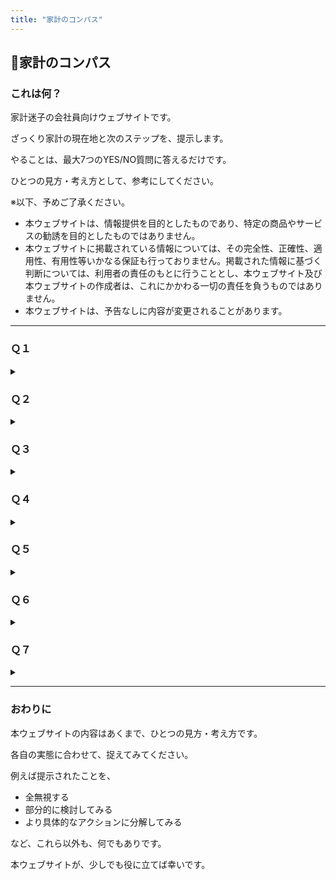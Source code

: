 ```yaml
---
title: "家計のコンパス"
---
```

## 🧭家計のコンパス
### これは何？
家計迷子の会社員向けウェブサイトです。

ざっくり家計の現在地と次のステップを、提示します。

やることは、最大7つのYES/NO質問に答えるだけです。

ひとつの見方・考え方として、参考にしてください。

※以下、予めご了承ください。
- 本ウェブサイトは、情報提供を目的としたものであり、特定の商品やサービスの勧誘を目的としたものではありません。
- 本ウェブサイトに掲載されている情報については、その完全性、正確性、適用性、有用性等いかなる保証も行っておりません。掲載された情報に基づく判断については、利用者の責任のもとに行うこととし、本ウェブサイト及び本ウェブサイトの作成者は、これにかかわる一切の責任を負うものではありません。
- 本ウェブサイトは、予告なしに内容が変更されることがあります。

***

### Ｑ１
<details>
  <summary></summary>
  <strong>賃貸に住んでいて、今、転居が必要になった場合、転居資金はあるか？（あるいは賃貸に住んでいないか？）</strong>
  <br>
  <details>
    <summary>YES</summary>　Ｑ２へ
  </details>
  <details>
    <summary>NO</summary>　現在地：🌧
    <br>
    <strong>　　危うい兆候。継続的な黒字化、緊急予備資金の確保をしたい</strong>
    <br>　次のステップ
    <br>
    <strong>　　今の家賃4〜6か月分を目安に、貯金する</strong>
  </details>
</details>

### Ｑ２
<details>
  <summary></summary>
  <strong>今、収入が無くなった場合、当面必要な生活資金はあるか？</strong>
  <br>
  <details>
    <summary>YES</summary>　Ｑ３へ
  </details>
  <details>
    <summary>NO</summary>　現在地：☁
    <br>
    <strong>　　備えが物足りない可能性。黒字のさらなる安定化、予備資金の拡張をしたい</strong>
    <br>　次のステップ
    <ul>
      <li>
        <strong>月収（手取り）3～6か月分を目安に、貯金する AND/OR</strong>
      </li>
      <li>
        <strong>（病気やケガについて）月収（手取り）の7割を月額の目安に、就業不能保障保険など、保険に加入する AND/OR</strong>
      </li>
      <li>その他</li>
    </ul>
    ※前提として、失業手当や公的保障等でカバーできる範囲を確認する（ただし、失業手当などは、必ずしもすぐに受給できない可能性があるため要注意）</details>
</details>

### Ｑ３
<details>
  <summary></summary>
  <strong>家計が一緒で、負担が同じか少ない、家族などはいるか？</strong>
  <br>
  ※15歳以下かつ高校生未満の扶養している子供は除く
  <details>
    <summary>YES</summary>　Ｑ４へ
  </details>
  <details>
    <summary>NO</summary>　Ｑ５へ
  </details>
</details>

### Ｑ４
<details>
  <summary></summary>
  <strong>今、自身に万が一のことがあった場合、家族などの経済的な負担を軽減する資金はあるか？</strong>
  <br>
  <details>
    <summary>YES</summary>　Ｑ５へ
  </details>
  <details>
    <summary>NO</summary>　現在地：🏃
    <br>
    <strong>　　大切な人のためにも、資金・資産を拡張したい</strong>
    <br>　次のステップ
    <ul>
      <li>
        <strong>葬儀費用相当分を目安に、貯金する AND/OR</strong>
      </li>
      <li>
        <strong>月収（手取り）の8割を月額の目安に、収入保障保険など、保険に加入する AND/OR</strong>
      </li>
      <li>
        <strong>（賃貸に住んでいる場合は）持ち家を購入する AND/OR</strong>
      </li>
      <li>その他</li>
    </ul>
    ※持ち家は、団体信用生命保険等によって残債が無くなれば、家族などの住宅費を軽減する手段となり得る</details>
</details>

### Ｑ５
<details>
  <summary></summary>
  <strong>15歳以下かつ高校生未満の扶養している子供はいるか？</strong>
  <br>
  <details>
    <summary>YES</summary>　Ｑ６へ
  </details>
  <details>
    <summary>NO</summary>　Ｑ７へ
  </details>
</details>

### Ｑ６
<details>
  <summary></summary>
  <strong>子供の教育資金準備に、柔軟性はあるか？</strong>
  <br>
  <details>
    <summary>YES</summary>　Ｑ７へ
  </details>
  <details>
    <summary>NO</summary>　現在地：🧗
      <br>
      <strong>　　次世代の自立、独立を念頭に、時々の場面や用途に対応できるよう、必要資金を準備したい</strong>
      <br>　次のステップ
      <ul>
        <li>
          <strong>普通預金／積立定期預金で、貯金する AND/OR</strong>
        </li>
        <li>
          <strong>NISAと投資信託（インデックスファンド）で、積立投資する AND/OR</strong>
        </li>
        <li>
          <strong>こども保険（学資保険）／（自身に万が一のことがあった場合について）定期保険など、保険に加入する AND/OR</strong>
        </li>
        <li>その他</li>
      </ul>
    ※現実的な目標額を置いた上で、可能な限り複数手段の組み合わせを考慮したい</details>
</details>

### Ｑ７
<details>
  <summary></summary>
  <strong>会社を引退するまでに、一定の資産を作れる見込みはあるか？</strong>
  <br>
  <details>
    <summary>YES</summary>　Keep it going!
  </details>
  <details>
    <summary>NO</summary>　現在地：🏄
      <br>
      <strong>　　安定した黒字の元、将来を見据えて、資産を拡張・拡大したい</strong>
      <br>　次のステップ
      <ul>
        <li>
          <strong>NISAと投資信託（インデックスファンド）で、長期・積立投資する AND/OR</strong>
        </li>
        <li>
          <strong>iDeCo／企業型DCと投資信託（インデックスファンド）で、長期・積立投資する AND/OR</strong>
        </li>
        <li>
          <strong>（現職で退職金制度がない場合は）退職金制度がある会社へ転職する AND/OR</strong>
        </li>
        <li>その他</li>
      </ul>
    ※前提として、公的保障でカバーできる範囲を確認する
    <br>
    ※そもそもの収入向上を目指すことも、可能なら考慮したい
  </details>
</details>

***

### おわりに
本ウェブサイトの内容はあくまで、ひとつの見方・考え方です。

各自の実態に合わせて、捉えてみてください。

例えば提示されたことを、

- 全無視する
- 部分的に検討してみる
- より具体的なアクションに分解してみる

など、これら以外も、何でもありです。

本ウェブサイトが、少しでも役に立てば幸いです。
